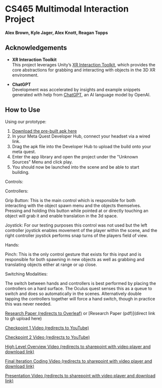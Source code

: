 # CS465 Multimodal Interaction Project
**Alex Brown, Kyle Jager, Alex Knott, Reagan Topps**

## Acknowledgements

- **XR Interaction Toolkit**  
  This project leverages Unity’s [XR Interaction Toolkit](https://docs.unity3d.com/Packages/com.unity.xr.interaction.toolkit@latest), which provides the core abstractions for grabbing and interacting with objects in the 3D XR environment.

- **ChatGPT**  
  Development was accelerated by insights and example snippets generated with help from [ChatGPT](https://openai.com/chatgpt), an AI language model by OpenAI.

## How to Use

Using our prototype:
1. [Download the pre-built apk here](https://drive.google.com/file/d/1i0-F5e1dGjC_Kf3coZCEudjgVSPfLxtF/view?usp=drive_link)
2. In your Meta Quest Developer Hub, connect your headset via a wired link. 
3. Drag the apk file into the Developer Hub to upload the build onto your meta quest.
4. Enter the app library and open the project under the "Unknown Sources" Menu and click play.
5. You should now be launched into the scene and be able to start building.

Controls:

Controllers:

Grip Button: This is the main control which is responsible for both interacting with the object spawn menu and the objects themselves. Pressing and holding this button while pointed at or directly touching an object will grab it and enable translation in the 3d space.

Joystick: For our testing purposes this control was not used but the left controller joystick enables movement of the player within the scene, and the right controller joystick performs snap turns of the players field of view.

Hands:

Pinch: This is the only control gesture that exists for this input and is responsible for both spawning in new objects as well as grabbing and translating objects either at range or up close.

Switching Modalities:

The switch between hands and controllers is best performed by placing the controllers on a hard surface. The Oculus quest senses this as a queue to switch and does so automatically in the scenes. Alternatively double tapping the controllers together will force a hand switch, though in practice this was never needed.
 


[Research Paper (redirects to Overleaf)](https://www.overleaf.com/read/skzrnbbvccyt#cca97e) or [Research Paper (pdf)](direct link to gh upload here)

[Checkpoint 1 Video (redirects to YouTube)](https://www.youtube.com/watch?v=WosGP-4NCTI)

[Checkpoint 2 Video (redirects to YouTube)](https://www.youtube.com/watch?v=jsuiLA7U5C4)

[High Level Overview Video (redirects to sharepoint with video player and download link)](https://colostate-my.sharepoint.com/:v:/g/personal/aknott_colostate_edu/EQ3oMyTk5FNMiNegTBeVodMB7f6EoajGrApvZCJEXHdWgg?e=alJWcu)

[Final Iteration Coding Video (redirects to sharepoint with video player and download link)](https://colostate-my.sharepoint.com/:v:/g/personal/aknott_colostate_edu/EXfgQoWJ4etPiHAGUcNHmAsBqrh-EI9CuCp3DXIzjNydsw?e=fhMWo4)

[Presentation Video (redirects to sharepoint with video player and download link)](https://colostate-my.sharepoint.com/:v:/g/personal/kmjager_colostate_edu/EVcPGtgGgKZKhv3UBlkdu7QBJM1I51yRnubcCJZd57wjrA?e=NagFqs)

